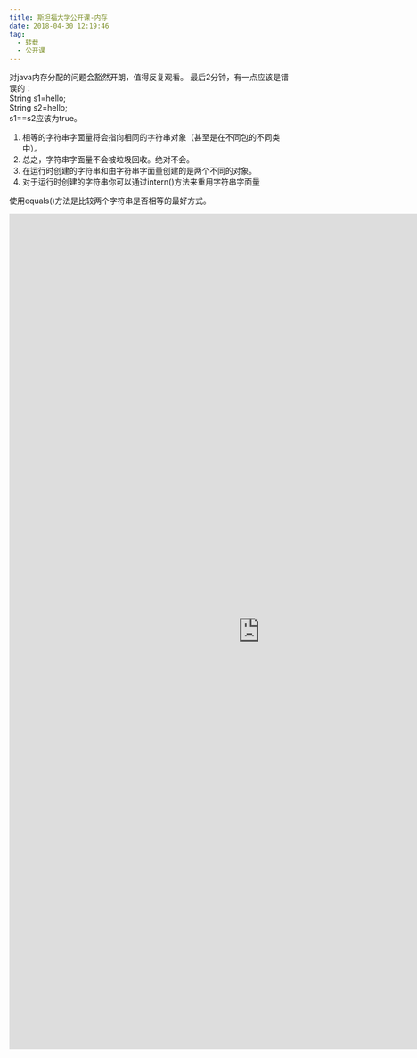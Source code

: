 ```yaml
---
title: 斯坦福大学公开课-内存
date: 2018-04-30 12:19:46
tag:
  - 转载
  - 公开课
---
```

对java内存分配的问题会豁然开朗，值得反复观看。
最后2分钟，有一点应该是错误的：<br/>
String s1=hello;<br/>
String s2=hello;<br/>
s1==s2应该为true。<br/>
1. 相等的字符串字面量将会指向相同的字符串对象（甚至是在不同包的不同类中）。<br/>
2. 总之，字符串字面量不会被垃圾回收。绝对不会。<br/>
3. 在运行时创建的字符串和由字符串字面量创建的是两个不同的对象。<br/>
4. 对于运行时创建的字符串你可以通过intern()方法来重用字符串字面量<br/>

使用equals()方法是比较两个字符串是否相等的最好方式。<br/>

<iframe width="900" height="1500" src="https://open.163.com/movie/2010/1/I/3/M6LDTAPTU_M6LFSFRI3.html" frameborder="0" allowfullscreen></iframe>


